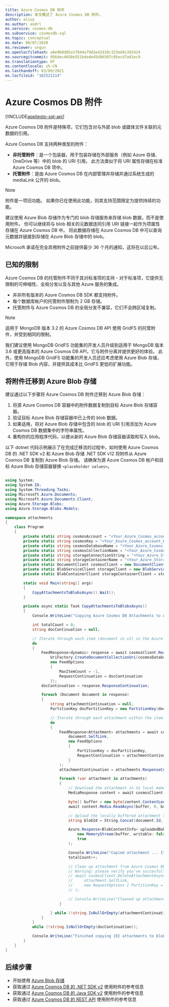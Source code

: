 ```yaml
---
title: Azure Cosmos DB 附件
description: 本文概述了 Azure Cosmos DB 附件。
author: aliuy
ms.author: andrl
ms.service: cosmos-db
ms.subservice: cosmosdb-sql
ms.topic: conceptual
ms.date: 08/07/2020
ms.reviewer: sngun
ms.openlocfilehash: a8e968d05a1f844a79d2e42d10c323ed4c392424
ms.sourcegitcommit: 956dec4650e551bdede45d96507c95ecd7a01ec9
ms.translationtype: HT
ms.contentlocale: zh-CN
ms.lasthandoff: 03/09/2021
ms.locfileid: "102521214"
---
```

# <a name="azure-cosmos-db-attachments"></a>Azure Cosmos DB 附件
[!INCLUDE[appliesto-sql-api](includes/appliesto-sql-mongodb-api.md)]

Azure Cosmos DB 附件是特殊项，它们包含对与外部 blob 或媒体文件关联的元数据的引用。

Azure Cosmos DB 支持两种类型的附件：

* **非托管附件**：是一个包装器，用于包装存储在外部服务（例如 Azure 存储、OneDrive 等）中的 blob 的 URI 引用。 此方法类似于将 URI 属性存储在标准 Azure Cosmos DB 项中。
* **托管附件**：是由 Azure Cosmos DB 在内部管理并存储并通过系统生成的 mediaLink 公开的 blob。


> [!NOTE]
> 附件是一项旧功能。 如果你已在使用此功能，则其支持范围限定为提供持续的功能。
> 
> 建议使用 Azure Blob 存储作为专门的 blob 存储服务来存储 blob 数据，而不是使用附件。 你可以继续将与 blob 相关的元数据连同引用 URI 链接一起作为项属性存储在 Azure Cosmos DB 中。 将此数据存储在 Azure Cosmos DB 中可以查询元数据并链接到存储在 Azure Blob 存储中的 blob。
> 
> Microsoft 承诺在完全弃用附件之前提供最少 36 个月的通知，这将在以后公布。

## <a name="known-limitations"></a>已知的限制

Azure Cosmos DB 的托管附件不同于其对标准项的支持 - 对于标准项，它提供无限制的可伸缩性、全局分发以及与其他 Azure 服务的集成。

- 并非所有版本的 Azure Cosmos DB SDK 都支持附件。
- 每个数据库帐户的托管附件限制为 2 GB 存储。
- 托管附件与 Azure Cosmos DB 的全局分发不兼容，它们不会跨区域复制。

> [!NOTE]
> 适用于 MongoDB 版本 3.2 的 Azure Cosmos DB API 使用 GridFS 的托管附件，并受到相同的限制。
>
> 我们建议使用 MongoDB GridFS 功能集的开发人员升级到适用于 MongoDB 版本 3.6 或更高版本的 Azure Cosmos DB API，它与附件分离并提供更好的体验。 此外，使用 MongoDB GridFS 功能集的开发人员还应考虑使用 Azure Blob 存储，它用于存储 Blob 内容，并提供其成本比 GridFS 更低的扩展功能。

## <a name="migrating-attachments-to-azure-blob-storage"></a>将附件迁移到 Azure Blob 存储

建议通过以下步骤将 Azure Cosmos DB 附件迁移到 Azure Blob 存储：

1. 将源 Azure Cosmos DB 容器中的附件数据复制到目标 Azure Blob 存储容器。
2. 验证目标 Azure Blob 存储容器中已上传的 blob 数据。
3. 如果适用，将对 Azure Blob 存储中包含的 blob 的 URI 引用添加为 Azure Cosmos DB 数据集中的字符串属性。
4. 重构你的应用程序代码，以便从新的 Azure Blob 存储容器读取和写入 blob。

以下 dotnet 代码示例展示了在完成迁移流的过程中，如何使用 Azure Cosmos DB 的 .NET SDK v2 和 Azure Blob 存储 .NET SDK v12 将附件从 Azure Cosmos DB 复制到 Azure Blob 存储。 请确保为源 Azure Cosmos DB 帐户和目标 Azure Blob 存储容器替换 `<placeholder values>`。

```csharp

using System;
using System.IO;
using System.Threading.Tasks;
using Microsoft.Azure.Documents;
using Microsoft.Azure.Documents.Client;
using Azure.Storage.Blobs;
using Azure.Storage.Blobs.Models;

namespace attachments
{
    class Program
    {
        private static string cosmosAccount = "<Your_Azure_Cosmos_account_URI>";
        private static string cosmosKey = "<Your_Azure_Cosmos_account_PRIMARY_KEY>";
        private static string cosmosDatabaseName = "<Your_Azure_Cosmos_database>";
        private static string cosmosCollectionName = "<Your_Azure_Cosmos_collection>";
        private static string storageConnectionString = "<Your_Azure_Storage_connection_string>";
        private static string storageContainerName = "<Your_Azure_Storage_container_name>";
        private static DocumentClient cosmosClient = new DocumentClient(new Uri(cosmosAccount), cosmosKey);
        private static BlobServiceClient storageClient = new BlobServiceClient(storageConnectionString);
        private static BlobContainerClient storageContainerClient = storageClient.GetBlobContainerClient(storageContainerName);

        static void Main(string[] args)
        {
            CopyAttachmentsToBlobsAsync().Wait();
        }

        private async static Task CopyAttachmentsToBlobsAsync()
        {
            Console.WriteLine("Copying Azure Cosmos DB Attachments to Azure Blob Storage ...");

            int totalCount = 0;
            string docContinuation = null;

            // Iterate through each item (document in v2) in the Azure Cosmos DB container (collection in v2) to look for attachments.
            do
            {
                FeedResponse<dynamic> response = await cosmosClient.ReadDocumentFeedAsync(
                    UriFactory.CreateDocumentCollectionUri(cosmosDatabaseName, cosmosCollectionName),
                    new FeedOptions
                    {
                        MaxItemCount = -1,
                        RequestContinuation = docContinuation
                    });
                docContinuation = response.ResponseContinuation;

                foreach (Document document in response)
                {
                    string attachmentContinuation = null;
                    PartitionKey docPartitionKey = new PartitionKey(document.Id);

                    // Iterate through each attachment within the item (if any).
                    do
                    {
                        FeedResponse<Attachment> attachments = await cosmosClient.ReadAttachmentFeedAsync(
                            document.SelfLink,
                            new FeedOptions
                            {
                                PartitionKey = docPartitionKey,
                                RequestContinuation = attachmentContinuation
                            }
                        );
                        attachmentContinuation = attachments.ResponseContinuation;

                        foreach (var attachment in attachments)
                        {
                            // Download the attachment in to local memory.
                            MediaResponse content = await cosmosClient.ReadMediaAsync(attachment.MediaLink);

                            byte[] buffer = new byte[content.ContentLength];
                            await content.Media.ReadAsync(buffer, 0, buffer.Length);

                            // Upload the locally buffered attachment to blob storage
                            string blobId = String.Concat(document.Id, "-", attachment.Id);

                            Azure.Response<BlobContentInfo> uploadedBob = await storageContainerClient.GetBlobClient(blobId).UploadAsync(
                                new MemoryStream(buffer, writable: false),
                                true
                            );

                            Console.WriteLine("Copied attachment ... Item Id: {0} , Attachment Id: {1}, Blob Id: {2}", document.Id, attachment.Id, blobId);
                            totalCount++;

                            // Clean up attachment from Azure Cosmos DB.
                            // Warning: please verify you've succesfully migrated attachments to blog storage prior to cleaning up Azure Cosmos DB.
                            // await cosmosClient.DeleteAttachmentAsync(
                            //     attachment.SelfLink,
                            //     new RequestOptions { PartitionKey = docPartitionKey }
                            // );

                            // Console.WriteLine("Cleaned up attachment ... Document Id: {0} , Attachment Id: {1}", document.Id, attachment.Id);
                        }

                    } while (!string.IsNullOrEmpty(attachmentContinuation));
                }
            }
            while (!string.IsNullOrEmpty(docContinuation));

            Console.WriteLine("Finished copying {0} attachments to blob storage", totalCount);
        }
    }
}

```

## <a name="next-steps"></a>后续步骤

- 开始使用 [Azure Blob 存储](../storage/blobs/storage-quickstart-blobs-dotnet.md)
- 获取通过 [Azure Cosmos DB 的 .NET SDK v2](/dotnet/api/microsoft.azure.documents.attachment) 使用附件的参考信息
- 获取通过 [Azure Cosmos DB 的 Java SDK v2](/java/api/com.microsoft.azure.documentdb.attachment) 使用附件的参考信息
- 获取通过 [Azure Cosmos DB 的 REST API](/rest/api/cosmos-db/attachments) 使用附件的参考信息
